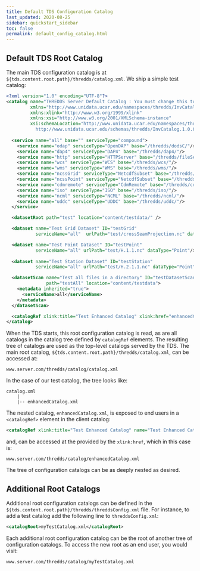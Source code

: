 ```yaml
---
title: Default TDS Configuration Catalog
last_updated: 2020-08-25
sidebar: quickstart_sidebar
toc: false
permalink: default_config_catalog.html
---
```


## Default TDS Root Catalog

The main TDS configuration catalog is at `${tds.content.root.path}/thredds/catalog.xml`.
We ship a simple test catalog:

~~~xml
<?xml version="1.0" encoding="UTF-8"?>
<catalog name="THREDDS Server Default Catalog : You must change this to fit your server!"
         xmlns="http://www.unidata.ucar.edu/namespaces/thredds/InvCatalog/v1.0"
         xmlns:xlink="http://www.w3.org/1999/xlink"
         xmlns:xsi="http://www.w3.org/2001/XMLSchema-instance"
         xsi:schemaLocation="http://www.unidata.ucar.edu/namespaces/thredds/InvCatalog/v1.0
           http://www.unidata.ucar.edu/schemas/thredds/InvCatalog.1.0.6.xsd">
  
  <service name="all" base="" serviceType="compound">
    <service name="odap" serviceType="OpenDAP" base="/thredds/dodsC/"/>
    <service name="dap4" serviceType="DAP4" base="/thredds/dap4/"/>
    <service name="http" serviceType="HTTPServer" base="/thredds/fileServer/"/>
    <service name="wcs" serviceType="WCS" base="/thredds/wcs/"/>
    <service name="wms" serviceType="WMS" base="/thredds/wms/"/>
    <service name="ncssGrid" serviceType="NetcdfSubset" base="/thredds/ncss/grid/"/>
    <service name="ncssPoint" serviceType="NetcdfSubset" base="/thredds/ncss/point/"/>
    <service name="cdmremote" serviceType="CdmRemote" base="/thredds/cdmremote/"/>
    <service name="iso" serviceType="ISO" base="/thredds/iso/"/>
    <service name="ncml" serviceType="NCML" base="/thredds/ncml/"/>
    <service name="uddc" serviceType="UDDC" base="/thredds/uddc/"/>
  </service>

  <datasetRoot path="test" location="content/testdata/" />

  <dataset name="Test Grid Dataset" ID="testGrid"
           serviceName="all"  urlPath="test/crossSeamProjection.nc" dataType="Grid"/>

  <dataset name="Test Point Dataset" ID="testPoint"
           serviceName="all" urlPath="test/H.1.1.nc" dataType="Point"/>
  
  <dataset name="Test Station Dataset" ID="testStation"
           serviceName="all" urlPath="test/H.2.1.1.nc" dataType="Point"/>

  <datasetScan name="Test all files in a directory" ID="testDatasetScan"
               path="testAll" location="content/testdata">
    <metadata inherited="true">
      <serviceName>all</serviceName>
    </metadata>
  </datasetScan>

  <catalogRef xlink:title="Test Enhanced Catalog" xlink:href="enhancedCatalog.xml" name=""/>
</catalog>
~~~

When the TDS starts, this root configuration catalog is read, as are all catalogs in the catalog tree defined by `catalogRef` elements.
The resulting tree of catalogs are used as the top-level catalogs served by the TDS.
The main root catalog, `${tds.content.root.path}/thredds/catalog.xml`,  can be accessed at:

~~~
www.server.com/thredds/catalog/catalog.xml
~~~

In the case of our test catalog, the tree looks like:

~~~
catalog.xml
    |
    |-- enhancedCatalog.xml
~~~

The nested catalog, `enhancedCatalog.xml`, is exposed to end users in a `<catalogRef>` element in the client catalog:

~~~xml
<catalogRef xlink:title="Test Enhanced Catalog" name="Test Enhanced Catalog" xlink:href="enhancedCatalog.xml"/>
~~~

and, can be accessed at the provided by the `xlink:href`, which in this case is:

~~~
www.server.com/thredds/catalog/enhancedCatalog.xml
~~~

The tree of configuration catalogs can be as deeply nested as desired.

## Additional Root Catalogs

Additional root configuration catalogs can be defined in the `${tds.content.root.path}/thredds/threddsConfig.xml` file. 
For instance, to add a test catalog add the following line to `threddsConfig.xml`:

~~~xml
<catalogRoot>myTestCatalog.xml</catalogRoot>
~~~

Each additional root configuration catalog can be the root of another tree of configuration catalogs.
To access the new root as an end user, you would visit: 

`www.server.com/thredds/catalog/myTestCatalog.xml`